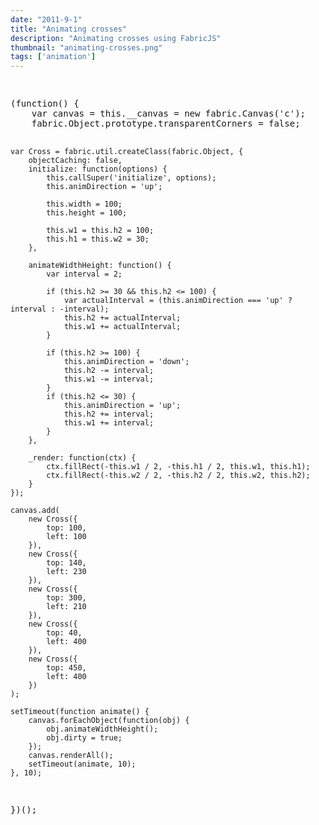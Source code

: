 ```yaml
---
date: "2011-9-1"
title: "Animating crosses"
description: "Animating crosses using FabricJS"
thumbnail: "animating-crosses.png"
tags: ['animation']
---
```


<div
  class="codepen-later"
  data-editable="true"
  data-height="500"
  data-default-tab="js,result"
  data-prefill='{
    "scripts": ["https://unpkg.com/fabric@4.0.0-rc.1/dist/fabric.js"]
  }'
>
<pre data-lang="html">
  <canvas id="c" width="600" height="500"></canvas>
</pre>
<pre data-lang="js">
(function() {
	var canvas = this.__canvas = new fabric.Canvas('c');
	fabric.Object.prototype.transparentCorners = false;

	var Cross = fabric.util.createClass(fabric.Object, {
		objectCaching: false,
		initialize: function(options) {
			this.callSuper('initialize', options);
			this.animDirection = 'up';

			this.width = 100;
			this.height = 100;

			this.w1 = this.h2 = 100;
			this.h1 = this.w2 = 30;
		},

		animateWidthHeight: function() {
			var interval = 2;

			if (this.h2 >= 30 && this.h2 <= 100) {
				var actualInterval = (this.animDirection === 'up' ? interval : -interval);
				this.h2 += actualInterval;
				this.w1 += actualInterval;
			}

			if (this.h2 >= 100) {
				this.animDirection = 'down';
				this.h2 -= interval;
				this.w1 -= interval;
			}
			if (this.h2 <= 30) {
				this.animDirection = 'up';
				this.h2 += interval;
				this.w1 += interval;
			}
		},

		_render: function(ctx) {
			ctx.fillRect(-this.w1 / 2, -this.h1 / 2, this.w1, this.h1);
			ctx.fillRect(-this.w2 / 2, -this.h2 / 2, this.w2, this.h2);
		}
	});

	canvas.add(
		new Cross({
			top: 100,
			left: 100
		}),
		new Cross({
			top: 140,
			left: 230
		}),
		new Cross({
			top: 300,
			left: 210
		}),
		new Cross({
			top: 40,
			left: 400
		}),
		new Cross({
			top: 450,
			left: 400
		})
	);

	setTimeout(function animate() {
		canvas.forEachObject(function(obj) {
			obj.animateWidthHeight();
			obj.dirty = true;
		});
		canvas.renderAll();
		setTimeout(animate, 10);
	}, 10);
})();
</pre>
</div>

